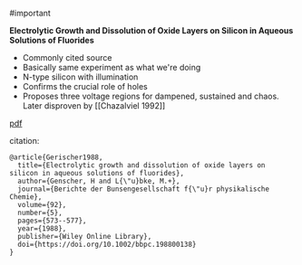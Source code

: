 #important 

**Electrolytic Growth and Dissolution of Oxide Layers on Silicon in Aqueous Solutions of Fluorides**

* Commonly cited source
* Basically same experiment as what we're doing
* N-type silicon with illumination
* Confirms the crucial role of holes
* Proposes three voltage regions for dampened, sustained and chaos. Later disproven by [[Chazalviel 1992]]

[pdf](pdfs/Gerischer1988.pdf)

citation:
```
@article{Gerischer1988,
  title={Electrolytic growth and dissolution of oxide layers on silicon in aqueous solutions of fluorides},
  author={Genscher, H and L{\"u}bke, M.+},
  journal={Berichte der Bunsengesellschaft f{\"u}r physikalische Chemie},
  volume={92},
  number={5},
  pages={573--577},
  year={1988},
  publisher={Wiley Online Library},
  doi={https://doi.org/10.1002/bbpc.198800138}
}
```